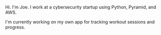 Hi. I'm Joe. I work at a cybersecurity startup using Python, Pyramid, and AWS.

I'm currently working on my own app for tracking workout sessions and progress.
